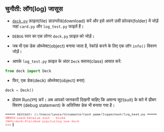 ## चुनौती: लॉग(log) जासूस

+ [`deck.py`](resources/deck.py) फ़ाइल(file) डाउन्लोड(download) करें और इसे अपने उसी फ़ोल्डर(folder) में जोड़ें जहां `card.py` और `log_test.py` फाइलें हैं।

+ `DEBUG` स्तर का एक लोगर `deck.py` फ़ाइल को जोड़ें।

+ जब भी एक डेक ऑब्जेक्ट(object) बनाया जाता है, रेकॉर्ड करने के लिए एक लॉग `info()` विवरण जोड़ें।

+ आपके `log_test.py` फ़ाइल के अंदर `Deck` क्लास(class) आयात करें:

```python
from deck import Deck
```

+ फिर, एक डेक(deck) ऑब्जेक्ट(object) बनाएं:

```python
deck = Deck()
```

+ प्रोग्राम Run(रन) करें। अब आपको जानकारी दिखनी चाहिए कि अमान्य सूट(suit) के बारे में डीबग विवरण (debug statement) के अतिरिक्त डेक भी बनाया गया है।

![जानकारी लॉग](images/info-log.png)
